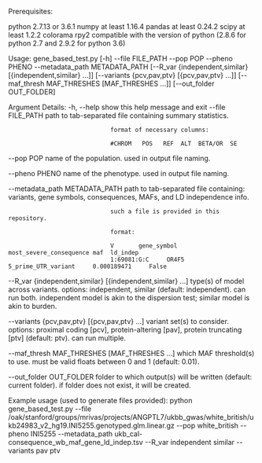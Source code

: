 Prerequisites:

python 2.7.13 or 3.6.1
numpy at least 1.16.4
pandas at least 0.24.2
scipy at least 1.2.2
colorama
rpy2 compatible with the version of python (2.8.6 for python 2.7 and 2.9.2 for python 3.6)

Usage: gene_based_test.py [-h] --file FILE_PATH --pop POP --pheno PHENO
                          --metadata_path METADATA_PATH
                          [--R_var {independent,similar} [{independent,similar} ...]]
                          [--variants {pcv,pav,ptv} [{pcv,pav,ptv} ...]]
                          [--maf_thresh MAF_THRESHES [MAF_THRESHES ...]]
                          [--out_folder OUT_FOLDER]

Argument Details:
  -h, --help            show this help message and exit
  --file FILE_PATH      path to tab-separated file containing summary statistics.
                               
                                 format of necessary columns:
                                
                                 #CHROM   POS   REF  ALT  BETA/OR  SE
                                 
                                 
  --pop POP             name of the population. used in output file naming.
                                 
  --pheno PHENO         name of the phenotype. used in output file naming.
                                 
  --metadata_path METADATA_PATH
                        path to tab-separated file containing:
                                 variants,
                                 gene symbols,
                                 consequences,
                                 MAFs,
                                 and LD independence info.
                                 
                                 such a file is provided in this repository.
                               
                                 format:
                                 
                                 V       gene_symbol     most_severe_consequence maf  ld_indep
                                 1:69081:G:C     OR4F5   5_prime_UTR_variant     0.000189471     False
                                
  --R_var {independent,similar} [{independent,similar} ...]
                        type(s) of model across variants. 
                                 options: independent, similar (default: independent). can run both.
                                 independent model is akin to the dispersion test; similar model is akin to burden.

  --variants {pcv,pav,ptv} [{pcv,pav,ptv} ...]
                        variant set(s) to consider. 
                                 options: proximal coding [pcv], 
                                          protein-altering [pav], 
                                          protein truncating [ptv] 
                                          (default: ptv). can run multiple.

  --maf_thresh MAF_THRESHES [MAF_THRESHES ...]
                        which MAF threshold(s) to use. must be valid floats between 0 and 1 
                                 (default: 0.01).

  --out_folder OUT_FOLDER
                        folder to which output(s) will be written (default: current folder).
                                 if folder does not exist, it will be created.

Example usage (used to generate files provided):
python gene_based_test.py --file /oak/stanford/groups/mrivas/projects/ANGPTL7/ukbb_gwas/white_british/ukb24983_v2_hg19.INI5255.genotyped.glm.linear.gz --pop white_british --pheno INI5255 --metadata_path ukb_cal-consequence_wb_maf_gene_ld_indep.tsv --R_var independent similar --variants pav ptv
